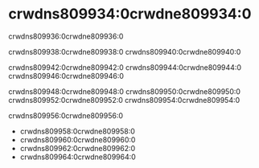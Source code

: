 # crwdns809934:0crwdne809934:0

<p class="description">crwdns809936:0crwdne809936:0</p>

crwdns809938:0crwdne809938:0 crwdns809940:0crwdne809940:0

crwdns809942:0crwdne809942:0 crwdns809944:0crwdne809944:0 crwdns809946:0crwdne809946:0

crwdns809948:0crwdne809948:0 crwdns809950:0crwdne809950:0 crwdns809952:0crwdne809952:0 crwdns809954:0crwdne809954:0

crwdns809956:0crwdne809956:0

- crwdns809958:0crwdne809958:0
- crwdns809960:0crwdne809960:0
- crwdns809962:0crwdne809962:0
- crwdns809964:0crwdne809964:0